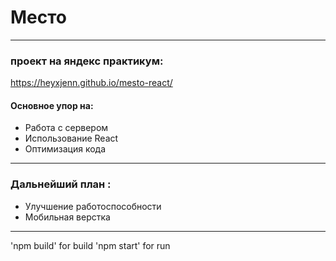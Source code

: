 # Место

---

### проект на яндекс практикум:

https://heyxjenn.github.io/mesto-react/

#### Основное упор на:

- Работа с сервером
- Использование React
- Оптимизация кода


---

### Дальнейший план :

- Улучшение работоспособности
- Мобильная верстка

---

'npm build' for build
'npm start' for run
